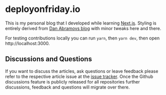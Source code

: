 # deployonfriday.io

This is my personal blog that I developed while learning [Next.js](https://nextjs.org/).
Styling is entirely derived from [Dan Abramovs blog](https://github.com/gaearon/overreacted.io) with minor tweaks here and there.

For testing contributions locally you can run `yarn`, then `yarn dev`, then open http://localhost:3000.

## Discussions and Questions

If you want to discuss the articles, ask questions or leave feedback please refer to the respective article issue at the [issue tracker](https://github.com/ChristianIvicevic/deployonfriday.io/issues).
Once the Github discussions feature is publicly released for all repositories further discussions, feedback and questions will migrate over there.
